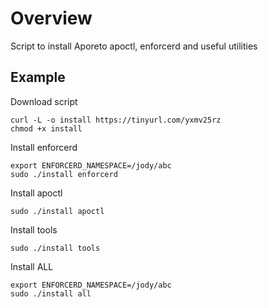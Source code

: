 # Overview
Script to install Aporeto apoctl, enforcerd and useful utilities

## Example
Download script
```
curl -L -o install https://tinyurl.com/yxmv25rz
chmod +x install
```
Install enforcerd
```
export ENFORCERD_NAMESPACE=/jody/abc
sudo ./install enforcerd
```
Install apoctl
```
sudo ./install apoctl
```
Install tools
```
sudo ./install tools
```
Install ALL
```
export ENFORCERD_NAMESPACE=/jody/abc
sudo ./install all
```
